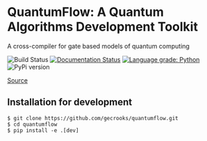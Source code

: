 #  QuantumFlow: A Quantum Algorithms Development Toolkit

A cross-compiler for gate based models of quantum computing

![Build Status](https://github.com/gecrooks/quantumflow-dev/workflows/Build/badge.svg) [![Documentation Status](https://readthedocs.org/projects/quantumflow/badge/?version=latest)](https://quantumflow.readthedocs.io/en/latest/?badge=latest) [![Language grade: Python](https://img.shields.io/lgtm/grade/python/g/gecrooks/quantumflow-dev.svg?logo=lgtm&logoWidth=18)](https://lgtm.com/projects/g/gecrooks/quantumflow-dev/context:python) ![PyPi version](https://img.shields.io/pypi/v/quantumflow?color=brightgreen)

[Source](https://github.com/gecrooks/quantumflow)


## Installation for development

```
$ git clone https://github.com/gecrooks/quantumflow.git
$ cd quantumflow
$ pip install -e .[dev]
```


